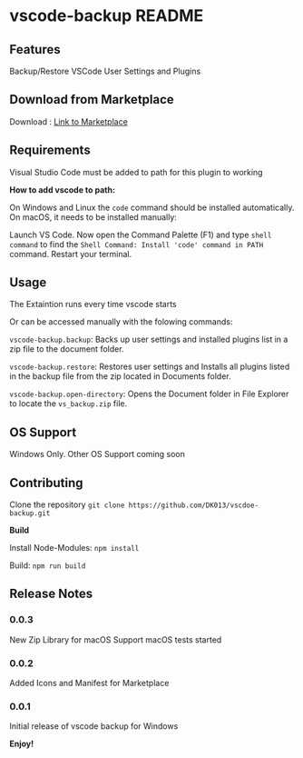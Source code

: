 # vscode-backup README

## Features

Backup/Restore VSCode User Settings and Plugins

## Download from Marketplace

Download : [Link to Marketplace](https://marketplace.visualstudio.com/items?itemName=Westenets.vscode-backup)

## Requirements

Visual Studio Code must be added to path for this plugin to working

**How to add vscode to path:**

On Windows and Linux the `code` command should be installed automatically. On macOS, it needs to be installed manually:

Launch VS Code. Now open the Command Palette (F1) and type `shell command` to find the `Shell Command: Install 'code' command in PATH` command. Restart your terminal.

## Usage

The Extaintion runs every time vscode starts

Or can be accessed manually with the folowing commands:

`vscode-backup.backup`: Backs up user settings and installed plugins list in a zip file to the document folder.

`vscode-backup.restore`: Restores user settings and Installs all plugins listed in the backup file from the zip located in Documents folder.

`vscode-backup.open-directory`: Opens the Document folder in File Explorer to locate the `vs_backup.zip` file.

## OS Support

Windows Only.
Other OS Support coming soon

## Contributing

Clone the repository `git clone https://github.com/DK013/vscdoe-backup.git`

**Build**

Install Node-Modules: `npm install`

Build: `npm run build`


## Release Notes

### 0.0.3

New Zip Library for macOS Support
macOS tests started

### 0.0.2

Added Icons and Manifest for Marketplace

### 0.0.1

Initial release of vscode backup for Windows

**Enjoy!**
